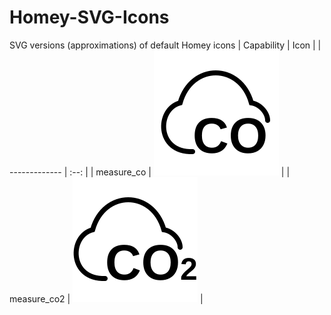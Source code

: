 # Homey-SVG-Icons
SVG versions (approximations) of default Homey icons
| Capability    | Icon |
| ------------- | :--: |
| measure_co    | <img src="measure_co.svg" width="200"> |
| measure_co2   | <img src="measure_co2.svg" width="200"> |
